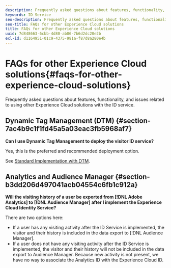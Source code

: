 ```yaml
---
description: Frequently asked questions about features, functionality, and issues related to using other Experience Cloud solutions with the ID service.
keywords: ID Service
seo-description: Frequently asked questions about features, functionality, and issues related to using other Experience Cloud solutions with the ID service.
seo-title: FAQs for other Experience Cloud solutions
title: FAQs for other Experience Cloud solutions
uuid: 7d848663-6cbb-4d80-ab06-7b6d2dc20e2b
exl-id: d1164951-01c9-4375-981a-f87d8a280e4b
---
```

# FAQs for other Experience Cloud solutions{#faqs-for-other-experience-cloud-solutions}

Frequently asked questions about features, functionality, and issues related to using other Experience Cloud solutions with the ID service.

## Dynamic Tag Management (DTM) {#section-7ac4b9c1f1fd45a5a03eac3fb5968af7}

**Can I use Dynamic Tag Management to deploy the visitor ID service?**

Yes, this is the preferred and recommended deployment option.

See [Standard Implementation with DTM](../implementation-guides/standard.md#concept-89cd0199a9634fc48644f2d61e3d2445).

## Analytics and Audience Manager {#section-b3dd206d497041acb04554c6fb1c912a}

**Will the visiting history of a user be exported from [!DNL Adobe Analytics] to [!DNL Audience Manager] after I implement the Experience Cloud Identity Service?**

There are two options here:

* If a user has any visiting activity after the ID Service is implemented, the visitor and their history is included in the data export to [!DNL Audience Manager]. 
* If a user does not have any visiting activity after the ID Service is implemented, the visitor and their history will not be included in the data export to Audience Manager. Because new activity is not present, we have no way to associate the Analytics ID with the Experience Cloud ID.
